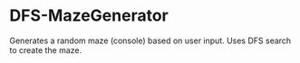 # DFS-MazeGenerator
Generates a random maze (console) based on user input. Uses DFS search to create the maze.
